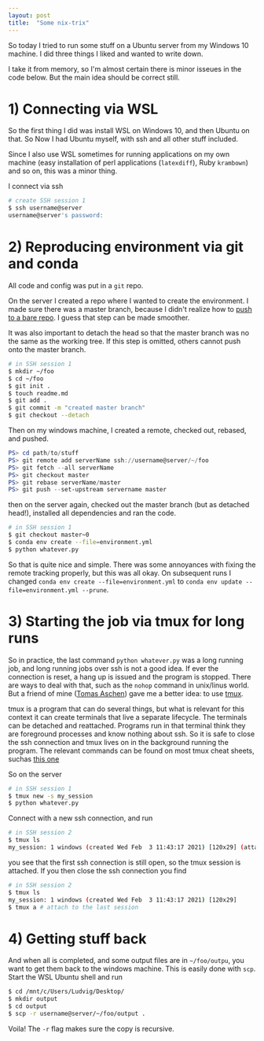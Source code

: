 ```yaml
---
layout: post
title:  "Some nix-trix"
---
```


So today I tried to run some stuff on a Ubuntu server from my Windows 10 machine. I did three things I liked and wanted to write down.

I take it from memory, so I'm almost certain there is minor isseues in the code below. But the main idea should be correct still.


# 1) Connecting via WSL
So the first thing I did was install WSL on Windows 10, and then Ubuntu on that. So Now I had Ubuntu myself, with ssh and all other stuff included.

Since I also use WSL sometimes for running applications on my own machine (easy installation of perl applications (`latexdiff`), Ruby `krambown`) and so on, this was a minor thing. 

I connect via ssh

~~~bash
# create SSH session 1
$ ssh username@server
username@server's password:
~~~

# 2) Reproducing environment via git and conda
All code and config was put in a `git` repo.

On the server I created a repo where I wanted to create the environment. I made sure there was a master branch, because I didn't realize how to [push to a bare repo](https://www.jeffgeerling.com/blogs/jeff-geerling/push-your-git-repositories). I guess that step can be made smoother.

It was also important to detach the head so that the master branch was no the same as the working tree. If this step is omitted, others cannot push onto the master branch.

~~~bash
# in SSH session 1
$ mkdir ~/foo
$ cd ~/foo
$ git init .
$ touch readme.md
$ git add .
$ git commit -m "created master branch"
$ git checkout --detach
~~~

Then on my windows machine, I created a remote, checked out, rebased, and pushed. 
~~~powershell
PS> cd path/to/stuff
PS> git remote add serverName ssh://username@server/~/foo
PS> git fetch --all serverName
PS> git checkout master
PS> git rebase serverName/master
PS> git push --set-upstream servername master
~~~

then on the server again, checked out the master branch (but as detached head!), installed all dependencies and ran the code.

~~~bash
# in SSH session 1
$ git checkout master~0
$ conda env create --file=environment.yml
$ python whatever.py
~~~

So that is quite nice and simple. There was some annoyances with fixing the remote tracking properly, but this was all okay. On subsequent runs I changed `conda env create --file=environment.yml` to `conda env update --file=environment.yml --prune`.


# 3) Starting the job via tmux for long runs
So in practice, the last command `python whatever.py` was a long running job, and long running jobs over ssh is not a good idea. If ever the connection is reset, a hang up is issued and the program is stopped. There are ways to deal with that, such as the `nohop` command in unix/linus world. But a friend of mine ([Tomas Aschen](https://twitter.com/tomasaschan)) gave me a better idea: to use [tmux](https://en.wikipedia.org/wiki/Tmux).

tmux is a program that can do several things, but what is relevant for this context it can create terminals that live a separate lifecycle. The terminals can be detached and reattached. Programs run in that terminal think they are foreground processes and know nothing about ssh. So it is safe to close the ssh connection and tmux lives on in the background running the program. The relevant commands can be found on most tmux cheat sheets, suchas [this one](http://tmuxcheatsheet.com/)

So on the server

~~~bash
# in SSH session 1
$ tmux new -s my_session
$ python whatever.py 
~~~

Connect with a new ssh connection, and run

~~~bash
# in SSH session 2
$ tmux ls
my_session: 1 windows (created Wed Feb  3 11:43:17 2021) [120x29] (attached)
~~~
you see that the first ssh connection is still open, so the tmux session is attached. If you then close the ssh connection you find 

~~~bash
# in SSH session 2
$ tmux ls
my_session: 1 windows (created Wed Feb  3 11:43:17 2021) [120x29]
$ tmux a # attach to the last session
~~~

# 4) Getting stuff back
And when all is completed, and some output files are in `~/foo/outpu`, you want to get them back to the windows machine.
This is easily done with `scp`. Start the WSL Ubuntu shell and run

~~~bash
$ cd /mnt/c/Users/Ludvig/Desktop/
$ mkdir output
$ cd output
$ scp -r username@server/~/foo/output .
~~~

Voila! The `-r` flag makes sure the copy is recursive.